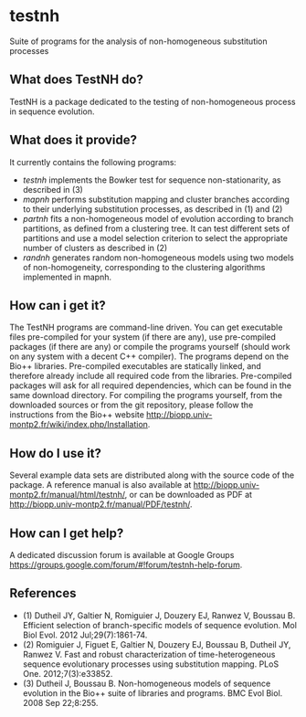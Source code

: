 # testnh
Suite of programs for the analysis of non-homogeneous substitution processes

## What does TestNH do?

TestNH is a package dedicated to the testing of non-homogeneous process in sequence evolution.

## What does it provide?

It currently contains the following programs:

- *testnh* implements the Bowker test for sequence non-stationarity, as described in (3)
- *mapnh* performs substitution mapping and cluster branches according to their underlying substitution processes, as described in (1) and (2)
- *partnh* fits a non-homogeneous model of evolution according to branch partitions, as defined from a clustering tree. It can test different sets of partitions and use a model selection criterion to select the appropriate number of clusters as described in (2)
- *randnh* generates random non-homogeneous models using two models of non-homogeneity, corresponding to the clustering algorithms implemented in mapnh.

## How can i get it?

The TestNH programs are command-line driven. You can get executable files pre-compiled for your system (if there are any), use pre-compiled packages (if there are any) or compile the programs yourself (should work on any system with a decent C++ compiler).
The programs depend on the Bio++ libraries. Pre-compiled executables are statically linked, and therefore already include all required code from the libraries. Pre-compiled packages will ask for all required dependencies, which can be found in the same download directory. For compiling the programs yourself, from the downloaded sources or from the git repository, please follow the instructions from the Bio++ website http://biopp.univ-montp2.fr/wiki/index.php/Installation.

## How do I use it?

Several example data sets are distributed along with the source code of the package. A reference manual is also available at http://biopp.univ-montp2.fr/manual/html/testnh/, or can be downloaded as PDF at http://biopp.univ-montp2.fr/manual/PDF/testnh/.

## How can I get help?

A dedicated discussion forum is available at Google Groups https://groups.google.com/forum/#!forum/testnh-help-forum.

## References

- (1) Dutheil JY, Galtier N, Romiguier J, Douzery EJ, Ranwez V, Boussau B. Efficient selection of branch-specific models of sequence evolution. Mol Biol Evol. 2012 Jul;29(7):1861-74.
- (2) Romiguier J, Figuet E, Galtier N, Douzery EJ, Boussau B, Dutheil JY, Ranwez V. Fast and robust characterization of time-heterogeneous sequence evolutionary processes using substitution mapping. PLoS One. 2012;7(3):e33852.
- (3) Dutheil J, Boussau B. Non-homogeneous models of sequence evolution in the Bio++ suite of libraries and programs. BMC Evol Biol. 2008 Sep 22;8:255.
